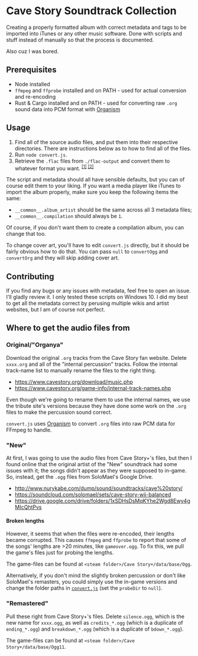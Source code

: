 # Cave Story Soundtrack Collection

Creating a properly formatted album with correct metadata and tags to be
imported into iTunes or any other music software. Done with scripts and stuff
instead of manually so that the process is documented.

Also cuz I was bored.


## Prerequisites

- Node installed
- `ffmpeg` and `ffprobe` installed and on PATH - used for actual conversion and
  re-encoding
- Rust & Cargo installed and on PATH - used for converting raw `.org` sound data
  into PCM format with [Organism][organism]


## Usage

1.  Find all of the source audio files, and put them into their respective
    directories. There are instructions below as to how to find all of the
    files.
2.  Run `node convert.js`.
3.  Retrieve the `.flac` files from `./flac-output` and convert them to whatever
    format you want. <sup>[[1]][to-mp3] [[2]][to-aiff]</sup>

The script and metadata should all have sensible defaults, but you can of course
edit them to your liking. If you want a media player like iTunes to import the
album properly, make sure you keep the following items the same:

- `__common__.album_artist` should be the same across all 3 metadata files;
- `__common__.compilation` should always be `1`.

Of course, if you don't want them to create a compilation album, you can change
that too.

To change cover art, you'll have to edit `convert.js` directly, but it should be
fairly obvious how to do that. You can pass `null` to `convertOgg` and
`convertOrg` and they will skip adding cover art.


## Contributing

If you find any bugs or any issues with metadata, feel free to open an issue.
I'll gladly review it. I only tested these scripts on Windows 10. I did my best
to get all the metadata correct by perusing multiple wikis and artist websites,
but I am of course not perfect.


## Where to get the audio files from

### Original/"Organya"

Download the original `.org` tracks from the Cave Story fan website. Delete
`xxxx.org` and all of the "internal percussion" tracks. Follow the internal
track-name list to manually rename the files to the right thing.

- https://www.cavestory.org/download/music.php
- https://www.cavestory.org/game-info/internal-track-names.php

Even though we're going to rename them to use the internal names, we use the
tribute site's versions because they have done some work on the `.org` files to
make the percussion sound correct.

`convert.js` uses [Organism][organism] to convert `.org` files into raw PCM data
for FFmpeg to handle.


### "New"

At first, I was going to use the audio files from Cave Story+'s files, but then
I found online that the original artist of the "New" soundtrack had some issues
with it; the songs didn't appear as they were supposed to in-game. So, instead,
get the `.ogg` files from SoloMael's Google Drive.

- http://www.nurykabe.com/dump/sound/soundtracks/cave%20story/
- https://soundcloud.com/solomael/sets/cave-story-wii-balanced
- https://drive.google.com/drive/folders/1xSDHsDsMqKYhe2Wgd8Ewy4gMIcQhtPvs


#### Broken lengths

However, it seems that when the files were re-encoded, their lengths became
corrupted. This causes `ffmpeg` and `ffprobe` to report that some of the songs'
lengths are >20 minutes, like `gameover.ogg`. To fix this, we pull the game's
files just for probing the lengths.

The game-files can be found at `<steam folder>/Cave Story+/data/base/Ogg`.

Alternatively, if you don't mind the slightly broken percussion or don't like
SoloMael's remasters, you could simply use the in-game versions and change the
folder paths in [`convert.js`](./convert.js') (set the `probeDir` to `null`).


### "Remastered"

Pull these right from Cave Story+'s files. Delete `silence.ogg`, which is the
new name for `xxxx.ogg`, as well as `credits_*.ogg` (which is a duplicate of
`ending_*.ogg`) and `breakdown_*.ogg` (which is a duplicate of `bdown_*.ogg`).

The game-files can be found at `<steam folder>/Cave Story+/data/base/Ogg11`.


[organism]: https://gitdab.com/LunarLambda/organism
[to-mp3]:   https://stackoverflow.com/a/26109838/10549827
[to-aiff]:  https://superuser.com/a/1493395/974973
